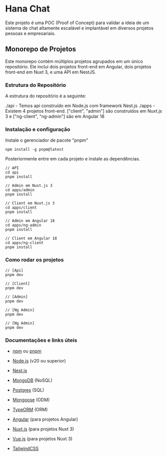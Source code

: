 # Hana Chat

Este projeto é uma POC (Proof of Concept) para validar a ideia de um sistema de chat altamente escalável e implantável em diversos projetos pessoas e empresariais.

## Monorepo de Projetos

Este monorepo contém múltiplos projetos agrupados em um único repositório. Ele inclui dois projetos front-end em Angular, dois projetos front-end em Nuxt 3, e uma API em NestJS.

### Estrutura do Repositório

A estrutura do repositório é a seguinte:

./api - Temos api construído em Node.js com framework Nest.js
./apps - Existem 4 projetos front-end. ["client", "admin"] são construídos em Nuxt.js 3 e ["ng-client", "ng-admin"] são em Angular 18

### Instalação e configuração

Instale o gerenciador de pacote "pnpm"

```
npm install -g pnpm@latest
```

Posteriormente entre em cada projeto e instale as dependências.

```
// API
cd api
pnpm install

// Admin em Nuxt.js 3
cd apps/admin
pnpm install

// Client em Nuxt.js 3
cd apps/client
pnpm install

// Admin em Angular 18
cd apps/ng-admin
pnpm install

// Client em Angular 18
cd apps/ng-client
pnpm install
```

### Como rodar os projetos

```
// [Api]
pnpm dev

// [Client]
pnpm dev

// [Admin]
pnpm dev

// [Ng Admin]
pnpm dev

// [Ng Admin]
pnpm dev
```

### Documentações e links úteis

- [npm](https://www.npmjs.com/) ou [pnpm](https://pnpm.io)

- [Node.js](https://nodejs.org) (v20 ou superior)
- [Nest.js](https://nestjs.com)
- [MongoDB](https://www.mongodb.com) (NoSQL)
- [Postgres](https://www.postgresql.org) (SQL)
- [Mongoose](https://mongoosejs.com) (ODM)
- [TypeORM](https://typeorm.io) (ORM)
- [Angular](https://angular.dev) (para projetos Angular)
- [Nuxt.js](https://nuxt.com) (para projetos Nuxt 3)
- [Vue.js](https://vuejs.org) (para projetos Nuxt 3)
- [TailwindCSS](https://tailwindcss.com)

